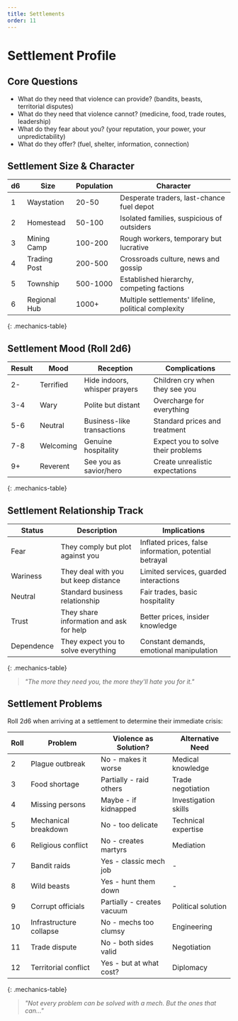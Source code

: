 ```yaml
---
title: Settlements
order: 11
---
```


# Settlement Profile

## Core Questions
- What do they need that violence can provide? (bandits, beasts, territorial disputes)
- What do they need that violence cannot? (medicine, food, trade routes, leadership) 
- What do they fear about you? (your reputation, your power, your unpredictability)
- What do they offer? (fuel, shelter, information, connection)

## Settlement Size & Character

| d6 | Size | Population | Character |
|----|------|------------|-----------|
| 1 | Waystation | 20-50 | Desperate traders, last-chance fuel depot |
| 2 | Homestead | 50-100 | Isolated families, suspicious of outsiders |
| 3 | Mining Camp | 100-200 | Rough workers, temporary but lucrative |
| 4 | Trading Post | 200-500 | Crossroads culture, news and gossip |
| 5 | Township | 500-1000 | Established hierarchy, competing factions |
| 6 | Regional Hub | 1000+ | Multiple settlements' lifeline, political complexity |
{: .mechanics-table}

## Settlement Mood (Roll 2d6)

| Result | Mood | Reception | Complications |
|--------|------|-----------|---------------|
| 2- | Terrified | Hide indoors, whisper prayers | Children cry when they see you |
| 3-4 | Wary | Polite but distant | Overcharge for everything |
| 5-6 | Neutral | Business-like transactions | Standard prices and treatment |
| 7-8 | Welcoming | Genuine hospitality | Expect you to solve their problems |
| 9+ | Reverent | See you as savior/hero | Create unrealistic expectations |
{: .mechanics-table}


## Settlement Relationship Track

| Status | Description | Implications |
|--------|-------------|--------------|
| Fear | They comply but plot against you | Inflated prices, false information, potential betrayal |
| Wariness | They deal with you but keep distance | Limited services, guarded interactions |
| Neutral | Standard business relationship | Fair trades, basic hospitality |
| Trust | They share information and ask for help | Better prices, insider knowledge |
| Dependence | They expect you to solve everything | Constant demands, emotional manipulation |
{: .mechanics-table}

> *"The more they need you, the more they'll hate you for it."*

## Settlement Problems

Roll 2d6 when arriving at a settlement to determine their immediate crisis:

| Roll | Problem | Violence as Solution? | Alternative Need |
|------|---------|---------------------|------------------|
| 2 | Plague outbreak | No - makes it worse | Medical knowledge |
| 3 | Food shortage | Partially - raid others | Trade negotiation |
| 4 | Missing persons | Maybe - if kidnapped | Investigation skills |
| 5 | Mechanical breakdown | No - too delicate | Technical expertise |
| 6 | Religious conflict | No - creates martyrs | Mediation |
| 7 | Bandit raids | Yes - classic mech job | - |
| 8 | Wild beasts | Yes - hunt them down | - |
| 9 | Corrupt officials | Partially - creates vacuum | Political solution |
| 10 | Infrastructure collapse | No - mechs too clumsy | Engineering |
| 11 | Trade dispute | No - both sides valid | Negotiation |
| 12 | Territorial conflict | Yes - but at what cost? | Diplomacy |
{: .mechanics-table}

> *"Not every problem can be solved with a mech. But the ones that can..."*

